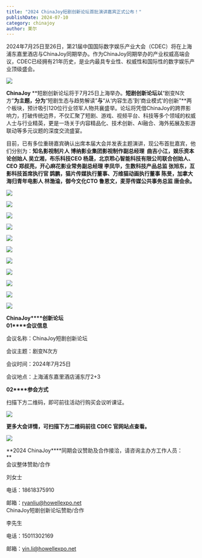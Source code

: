 ```yaml
---
title: "2024 ChinaJoy短剧创新论坛首批演讲嘉宾正式公布！"
publishDate: 2024-07-10
category: chinajoy
author: 莱尔
---
```


2024年7月25日至26日，第21届中国国际数字娱乐产业大会（CDEC）将在上海浦东嘉里酒店与ChinaJoy同期举办。作为ChinaJoy同期举办的产业权威高端会议，CDEC已经拥有21年历史，是业内最具专业性、权威性和国际性的数字娱乐产业顶级盛会。

![](https://ec-net-1251389766.cos.ap-shanghai.myqcloud.com/wp-content/uploads/2024/07/20240710231936643.png)

**ChinaJoy** **短剧创新论坛将于7月25日上海举办。**短剧创新论坛以**“剧变N次方”**为主题，分为**“短剧生态与趋势解读”**与**“从‘内容生态’到‘商业模式’的创新”**两个板块，预计吸引120位行业领军人物共襄盛举。论坛将凭借ChinaJoy的跨界影响力，打破传统边界，不仅汇聚了短剧、游戏、视频平台、科技等多个领域的权威人士与行业精英，更是一场关于内容精品化、技术创新、AI融合、海外拓展及影游联动等多元议题的深度交流盛宴。

目前，已有多位重磅嘉宾确认出席本届大会并发表主题演讲，现公布首批嘉宾，他们分别为：**知名影视制片人 博纳影业集团影视制作副总经理  曲吉小江，娱乐资本论创始人 吴立湘，布乐科技CEO 杨晟，北京聆心智能科技有限公司联合创始人、CEO 郑叔亮，开心麻花影业常务副总经理 李凤华，生数科技产品总监 张旭东，互影科技首席执行官 鹍鹏，猫片传媒执行董事、万维猫动画执行董事 陈旻，加拿大海归青年电影人 林渤淪，御今文化CTO 鲁恩文，麦芽传媒公共事务总监 唐会余。**

![](https://ec-net-1251389766.cos.ap-shanghai.myqcloud.com/wp-content/uploads/2024/07/20240710231941963-702x1024.png)

![](https://ec-net-1251389766.cos.ap-shanghai.myqcloud.com/wp-content/uploads/2024/07/20240710231944911-702x1024.png)

![](https://ec-net-1251389766.cos.ap-shanghai.myqcloud.com/wp-content/uploads/2024/07/20240710231947362-702x1024.png)

![](https://ec-net-1251389766.cos.ap-shanghai.myqcloud.com/wp-content/uploads/2024/07/20240710231950804-702x1024.png)

![](https://ec-net-1251389766.cos.ap-shanghai.myqcloud.com/wp-content/uploads/2024/07/20240710231954637-702x1024.png)

![](https://ec-net-1251389766.cos.ap-shanghai.myqcloud.com/wp-content/uploads/2024/07/20240710231956556-702x1024.png)

![](https://ec-net-1251389766.cos.ap-shanghai.myqcloud.com/wp-content/uploads/2024/07/20240710231959657-702x1024.png)

![](https://ec-net-1251389766.cos.ap-shanghai.myqcloud.com/wp-content/uploads/2024/07/20240710232003552-702x1024.png)

![](https://ec-net-1251389766.cos.ap-shanghai.myqcloud.com/wp-content/uploads/2024/07/20240710232008144-702x1024.png)

![](https://ec-net-1251389766.cos.ap-shanghai.myqcloud.com/wp-content/uploads/2024/07/20240710232012579-702x1024.png)

![](https://ec-net-1251389766.cos.ap-shanghai.myqcloud.com/wp-content/uploads/2024/07/20240710232016908-702x1024.png)

**ChinaJoy****创新论坛**  
**01****会议信息**

会议名称：ChinaJoy短剧创新论坛

会议主题：剧变N次方

会议时间：2024年7月25日

会议地点：上海浦东嘉里酒店浦东厅2+3

**02****参会方式**

扫描下方二维码，即可前往活动行购买会议听课证。

![](https://ec-net-1251389766.cos.ap-shanghai.myqcloud.com/wp-content/uploads/2024/07/20240710231911517.png)

**更多大会详情，可扫描下方二维码前往 CDEC 官网站点查看。**

![](https://ec-net-1251389766.cos.ap-shanghai.myqcloud.com/wp-content/uploads/2024/07/20240710231913582.png)

**2024 ChinaJoy****同期会议赞助及合作接洽，请咨询主办方工作人员：  
**  
会议整体赞助/合作

刘女士

电话：18618375910 

邮箱：ryanliu@howellexpo.net  
ChinaJoy短剧创新论坛赞助/合作

李先生

电话：15011302169

邮箱：yin.li@howellexpo.net
